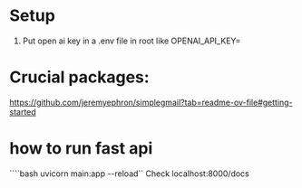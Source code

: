 # Setup
1. Put open ai key in a .env file in root like 
OPENAI_API_KEY=<your key goes here>


# Crucial packages:
https://github.com/jeremyephron/simplegmail?tab=readme-ov-file#getting-started


# how to run fast api
````bash uvicorn main:app --reload``
Check localhost:8000/docs